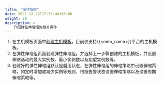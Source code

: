 ```yaml
---
title: "操作指南"
date: 2021-12-22T17:33:44+08:00
weight: 20
description: >
    介绍弹性伸缩组的相关操作
---
```



1. 在主机模板页面中[创建主机模板]()，目前仅支持{{<oem_name>}}平台的主机模板。
2. 在弹性伸缩组页面创建弹性伸缩组，并选择上一步骤创建的主机模板，并设置伸缩活动的最大实例数、最小实例数以及期望实例数等。
3. 创建好的弹性伸缩组默认是启用状态，在弹性伸缩组的伸缩策略中设置伸缩策略，如定时增加或减少实例等规则、根据告警状态设置伸缩策略以及设置周期伸缩策略等。
